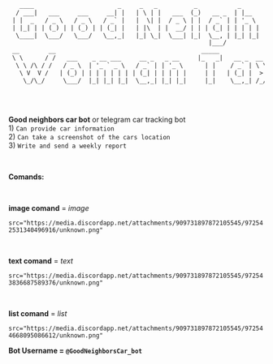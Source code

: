 ```html
   ____                       _     _   _          _           _       _                              
  / ___|   ___     ___     __| |   | \ | |   ___  (_)   __ _  | |__   | |__     ___    _ __   ___     
 | |  _   / _ \   / _ \   / _` |   |  \| |  / _ \ | |  / _` | | '_ \  | '_ \   / _ \  | '__| / __|    
 | |_| | | (_) | | (_) | | (_| |   | |\  | |  __/ | | | (_| | | | | | | |_) | | (_) | | |    \__ \    
  \____|  \___/   \___/   \__,_|   |_| \_|  \___| |_|  \__, | |_| |_| |_.__/   \___/  |_|    |___/    
                                                       |___/                                          
 __        __                                        _____                  _     _               _   
 \ \      / /   ___    _ __ ___     __ _   _ __     |_   _|   __ _  __  __ (_)   | |__     ___   | |_ 
  \ \ /\ / /   / _ \  | '_ ` _ \   / _` | | '_ \      | |    / _` | \ \/ / | |   | '_ \   / _ \  | __|
   \ V  V /   | (_) | | | | | | | | (_| | | | | |     | |   | (_| |  >  <  | |   | |_) | | (_) | | |_ 
    \_/\_/     \___/  |_| |_| |_|  \__,_| |_| |_|     |_|    \__,_| /_/\_\ |_|   |_.__/   \___/   \__|
                                                                                                      
```
<br/>

**Good neighbors car bot** or telegram car tracking bot
<br/>
1)
``Can provide car information``
<br />
2)
``Can take a screenshot of the cars location``
<br />
3)
``Write and send a weekly report``

<br />

**Comands:**

<br />

**image comand** = *image* 
<p>
  <img 
       
    src="https://media.discordapp.net/attachments/909731897872105545/972542531340496916/unknown.png"
  >
</p>

<br />

**text comand** = *text* 

<p>
  <img 
       
    src="https://media.discordapp.net/attachments/909731897872105545/972543836687589376/unknown.png"
  >
</p>


<br />

**list comand** = *list* 

<p>
  <img 
       
    src="https://media.discordapp.net/attachments/909731897872105545/972544668095086612/unknown.png"
  >
</p>

**Bot Username = ``@GoodNeighborsCar_bot``**

